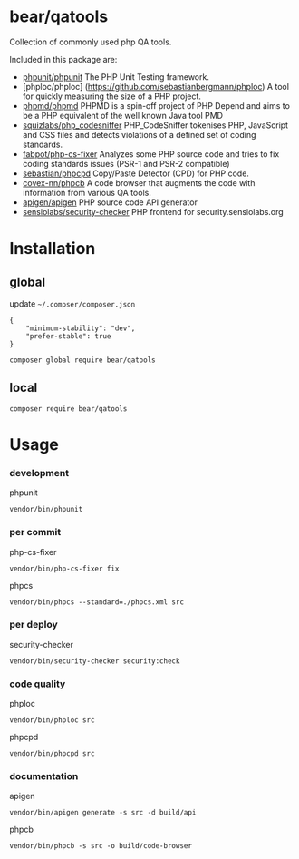 # bear/qatools

Collection of commonly used php QA tools.

Included in this package are:

* [phpunit/phpunit](https://github.com/sebastianbergmann/phpunit) The PHP Unit Testing framework.
* [phploc/phploc] (https://github.com/sebastianbergmann/phploc) A tool for quickly measuring the size of a PHP project.
* [phpmd/phpmd](https://github.com/phpmd/phpmd) PHPMD is a spin-off project of PHP Depend and aims to be a PHP equivalent of the well known Java tool PMD
* [squizlabs/php_codesniffer](https://github.com/squizlabs/PHP_CodeSniffer) PHP_CodeSniffer tokenises PHP, JavaScript and CSS files and detects violations of a defined set of coding standards.
* [fabpot/php-cs-fixer](https://github.com/FriendsOfPHP/PHP-CS-Fixer) Analyzes some PHP source code and tries to fix coding standards issues (PSR-1 and PSR-2 compatible)
* [sebastian/phpcpd](https://github.com/sebastianbergmann/phpcpd) Copy/Paste Detector (CPD) for PHP code.
* [covex-nn/phpcb](https://github.com/covex-nn/PHP_CodeBrowser) A code browser that augments the code with information from various QA tools.
* [apigen/apigen](https://github.com/apigen/apigen) PHP source code API generator
* [sensiolabs/security-checker](https://github.com/sensiolabs/security-checker) PHP frontend for security.sensiolabs.org

# Installation


## global

update `~/.compser/composer.json`

```
{
    "minimum-stability": "dev",
    "prefer-stable": true
}
```

    composer global require bear/qatools

## local

    composer require bear/qatools

# Usage

### development

phpunit

    vendor/bin/phpunit

### per commit

php-cs-fixer

    vendor/bin/php-cs-fixer fix

phpcs

    vendor/bin/phpcs --standard=./phpcs.xml src

### per deploy

security-checker

    vendor/bin/security-checker security:check

### code quality

phploc

    vendor/bin/phploc src
    
phpcpd    

    vendor/bin/phpcpd src

### documentation

apigen

    vendor/bin/apigen generate -s src -d build/api
    
phpcb

    vendor/bin/phpcb -s src -o build/code-browser

